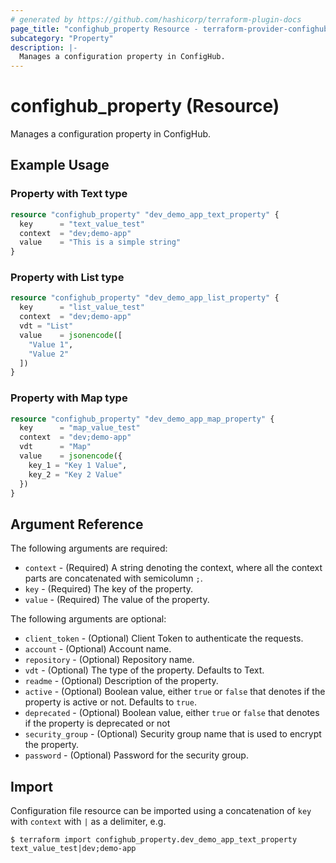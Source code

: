 ```yaml
---
# generated by https://github.com/hashicorp/terraform-plugin-docs
page_title: "confighub_property Resource - terraform-provider-confighub"
subcategory: "Property"
description: |-
  Manages a configuration property in ConfigHub.
---
```


# confighub_property (Resource)

Manages a configuration property in ConfigHub.

## Example Usage

### Property with Text type

```terraform
resource "confighub_property" "dev_demo_app_text_property" {
  key      = "text_value_test"
  context  = "dev;demo-app"
  value    = "This is a simple string"
}
```

### Property with List type

```terraform
resource "confighub_property" "dev_demo_app_list_property" {
  key      = "list_value_test"
  context  = "dev;demo-app"
  vdt = "List"
  value    = jsonencode([
    "Value 1",
    "Value 2"
  ])
}
```

### Property with Map type

```terraform
resource "confighub_property" "dev_demo_app_map_property" {
  key      = "map_value_test"
  context  = "dev;demo-app"
  vdt      = "Map"
  value    = jsonencode({
    key_1 = "Key 1 Value",
    key_2 = "Key 2 Value"
  })
}
```

## Argument Reference

The following arguments are required:

* `context` - (Required) A string denoting the context, where all the context parts are concatenated with semicolumn `;`.
* `key` - (Required) The key of the property.
* `value` - (Required) The value of the property.

The following arguments are optional:

* `client_token` - (Optional) Client Token to authenticate the requests.
* `account` - (Optional) Account name.
* `repository` - (Optional) Repository name.
* `vdt` - (Optional) The type of the property. Defaults to Text.
* `readme` - (Optional) Description of the property.
* `active` - (Optional) Boolean value, either `true` or `false` that denotes if the property is active or not. Defaults to `true`.
* `deprecated` - (Optional) Boolean value, either `true` or `false` that denotes if the property is deprecated or not
* `security_group` - (Optional) Security group name that is used to encrypt the property.
* `password` - (Optional) Password for the security group.

## Import

Configuration file resource can be imported using a concatenation of `key` with `context` with `|` as a delimiter, e.g.

```
$ terraform import confighub_property.dev_demo_app_text_property text_value_test|dev;demo-app
```